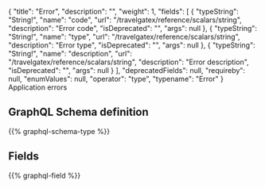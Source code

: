{
  "title": "Error",
  "description": "",
  "weight": 1,
  "fields": [
    {
      "typeString": "String!",
      "name": "code",
      "url": "/travelgatex/reference/scalars/string",
      "description": "Error code",
      "isDeprecated": "",
      "args": null
    },
    {
      "typeString": "String!",
      "name": "type",
      "url": "/travelgatex/reference/scalars/string",
      "description": "Error type",
      "isDeprecated": "",
      "args": null
    },
    {
      "typeString": "String!",
      "name": "description",
      "url": "/travelgatex/reference/scalars/string",
      "description": "Error description",
      "isDeprecated": "",
      "args": null
    }
  ],
  "deprecatedFields": null,
  "requireby": null,
  "enumValues": null,
  "operator": "type",
  "typename": "Error"
}
Application errors
## GraphQL Schema definition

{{% graphql-schema-type %}}

## Fields

{{% graphql-field %}}
